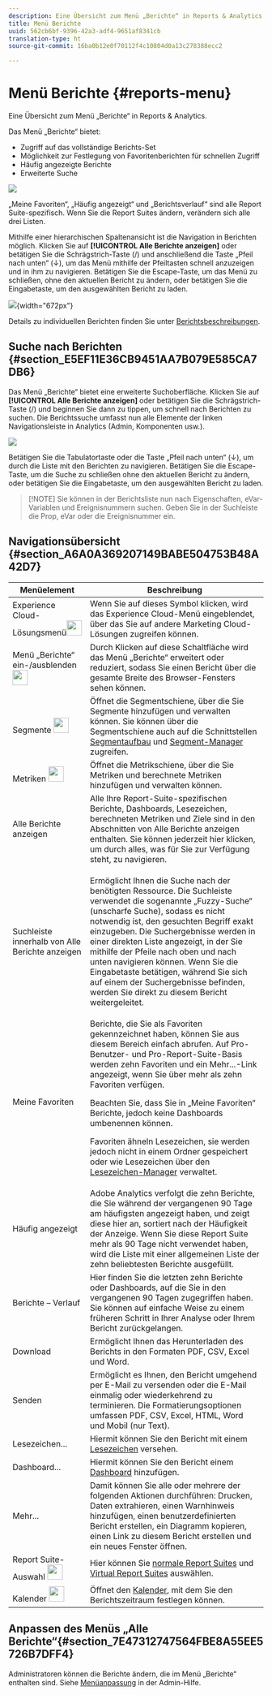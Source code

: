 ```yaml
---
description: Eine Übersicht zum Menü „Berichte“ in Reports & Analytics.
title: Menü Berichte
uuid: 562cb6bf-9396-42a3-adf4-9651af8341cb
translation-type: ht
source-git-commit: 16ba0b12e0f70112f4c10804d0a13c278388ecc2

---
```



# Menü Berichte {#reports-menu}

Eine Übersicht zum Menü „Berichte“ in Reports &amp; Analytics.

Das Menü „Berichte“ bietet:

* Zugriff auf das vollständige Berichts-Set
* Möglichkeit zur Festlegung von Favoritenberichten für schnellen Zugriff
* Häufig angezeigte Berichte
* Erweiterte Suche

![](assets/menu-mainnav.png)

„Meine Favoriten“, „Häufig angezeigt“ und „Berichtsverlauf“ sind alle Report Suite-spezifisch. Wenn Sie die Report Suites ändern, verändern sich alle drei Listen.

Mithilfe einer hierarchischen Spaltenansicht ist die Navigation in Berichten möglich. Klicken Sie auf **[!UICONTROL Alle Berichte anzeigen]** oder betätigen Sie die Schrägstrich-Taste (/) und anschließend die Taste „Pfeil nach unten“ (↓), um das Menü mithilfe der Pfeiltasten schnell anzuzeigen und in ihm zu navigieren. Betätigen Sie die Escape-Taste, um das Menü zu schließen, ohne den aktuellen Bericht zu ändern, oder betätigen Sie die Eingabetaste, um den ausgewählten Bericht zu laden.

![](assets/reports-landing.png){width=&quot;672px&quot;}

Details zu individuellen Berichten finden Sie unter [Berichtsbeschreibungen](https://marketing.adobe.com/resources/help/de_DE/reference/reports_descriptions.html).

## Suche nach Berichten {#section_E5EF11E36CB9451AA7B079E585CA7DB6}

Das Menü „Berichte“ bietet eine erweiterte Suchoberfläche. Klicken Sie auf **[!UICONTROL Alle Berichte anzeigen]** oder betätigen Sie die Schrägstrich-Taste (/) und beginnen Sie dann zu tippen, um schnell nach Berichten zu suchen. Die Berichtssuche umfasst nun alle Elemente der linken Navigationsleiste in Analytics (Admin, Komponenten usw.).

![](assets/menu-search.png)

Betätigen Sie die Tabulatortaste oder die Taste „Pfeil nach unten“ (↓), um durch die Liste mit den Berichten zu navigieren. Betätigen Sie die Escape-Taste, um die Suche zu schließen ohne den aktuellen Bericht zu ändern, oder betätigen Sie die Eingabetaste, um den ausgewählten Bericht zu laden.

> [!NOTE] Sie können in der Berichtsliste nun nach Eigenschaften, eVar-Variablen und Ereignisnummern suchen. Geben Sie in der Suchleiste die Prop, eVar oder die Ereignisnummer ein.

## Navigationsübersicht {#section_A6A0A369207149BABE504753B48A42D7}

<table id="table_3BA295966BBC4C94ABDC3718D1894698"> 
 <thead> 
  <tr> 
   <th colname="col1" class="entry"> Menüelement </th> 
   <th colname="col2" class="entry"> Beschreibung </th> 
  </tr>
 </thead>
 <tbody> 
  <tr> 
   <td colname="col1">Experience Cloud-Lösungsmenü<img placement="inline"  src="assets/mc-icon.png" width="30px" id="image_B75D0F6991F74389A77068D999C9A910" /> </td> 
   <td colname="col2"> Wenn Sie auf dieses Symbol klicken, wird das Experience Cloud-Menü eingeblendet, über das Sie auf andere Marketing Cloud-Lösungen zugreifen können. </td> 
  </tr> 
  <tr> 
   <td colname="col1">Menü „Berichte“ ein-/ausblenden <img placement="inline"  src="assets/toggle_icon.png" id="image_32296B71E82C4694821D99867305F5FE" width="30px" /> </td> 
   <td colname="col2"> Durch Klicken auf diese Schaltfläche wird das Menü „Berichte“ erweitert oder reduziert, sodass Sie einen Bericht über die gesamte Breite des Browser-Fensters sehen können. </td> 
  </tr> 
  <tr> 
   <td colname="col1"><span class="uicontrol">Segmente <img placement="inline"  src="assets/segment_icon.png" width="30px" id="image_6BF461356C8640EA8E93B74092320E91" /></span> </td> 
   <td colname="col2">Öffnet die Segmentschiene, über die Sie Segmente hinzufügen und verwalten können. Sie können über die Segmentschiene auch auf die Schnittstellen <a href="https://marketing.adobe.com/resources/help/de_DE/analytics/segment/seg_build_ui.html"  >Segmentaufbau</a> und <a href="https://marketing.adobe.com/resources/help/de_DE/analytics/segment/seg_manage.html"  >Segment-Manager</a> zugreifen. </td> 
  </tr> 
  <tr> 
   <td colname="col1"><span class="uicontrol">Metriken <img placement="inline"  src="assets/metrics_icon.png" width="30px" id="image_88620CB8A9CC4BC3BE4CE30BDA727512" /></span> </td> 
   <td colname="col2"> Öffnet die Metrikschiene, über die Sie Metriken und berechnete Metriken hinzufügen und verwalten können. </td> 
  </tr> 
  <tr> 
   <td colname="col1"><span class="uicontrol"> Alle Berichte anzeigen</span> </td> 
   <td colname="col2">Alle Ihre Report-Suite-spezifischen Berichte, Dashboards, Lesezeichen, berechneten Metriken und Ziele sind in den Abschnitten von <span class="uicontrol">Alle Berichte anzeigen</span> enthalten. Sie können jederzeit hier klicken, um durch alles, was für Sie zur Verfügung steht, zu navigieren. </td> 
  </tr> 
  <tr> 
   <td colname="col1">Suchleiste innerhalb von <span class="uicontrol">Alle Berichte anzeigen</span> </td> 
   <td colname="col2"> <p> Ermöglicht Ihnen die Suche nach der benötigten Ressource. Die Suchleiste verwendet die sogenannte „Fuzzy-Suche“ (unscharfe Suche), sodass es nicht notwendig ist, den gesuchten Begriff exakt einzugeben. Die Suchergebnisse werden in einer direkten Liste angezeigt, in der Sie mithilfe der Pfeile nach oben und nach unten navigieren können. Wenn Sie die <span class="uicontrol">Eingabetaste</span> betätigen, während Sie sich auf einem der Suchergebnisse befinden, werden Sie direkt zu diesem Bericht weitergeleitet. </p> </td> 
  </tr> 
  <tr> 
   <td colname="col1"><span class="uicontrol"> Meine Favoriten </span> </td> 
   <td colname="col2">Berichte, die Sie als <span class="uicontrol">Favoriten</span> gekennzeichnet haben, können Sie aus diesem Bereich einfach abrufen. Auf Pro-Benutzer- und Pro-Report-Suite-Basis werden zehn Favoriten und ein <span class="uicontrol">Mehr...</span>-Link angezeigt, wenn Sie über mehr als zehn Favoriten verfügen. <p>Beachten Sie, dass Sie in „Meine Favoriten“ Berichte, jedoch keine Dashboards umbenennen können. </p> <p>Favoriten ähneln Lesezeichen, sie werden jedoch nicht in einem Ordner gespeichert oder wie Lesezeichen über den  <a href="/help/analyze/reports-analytics/bookmarks.md"  > Lesezeichen-Manager</a> verwaltet. </p> </td> 
  </tr> 
  <tr> 
   <td colname="col1"><span class="uicontrol"> Häufig angezeigt</span> </td> 
   <td colname="col2"> Adobe Analytics verfolgt die zehn Berichte, die Sie während der vergangenen 90 Tage am häufigsten angezeigt haben, und zeigt diese hier an, sortiert nach der Häufigkeit der Anzeige. Wenn Sie diese Report Suite mehr als 90 Tage nicht verwendet haben, wird die Liste mit einer allgemeinen Liste der zehn beliebtesten Berichte ausgefüllt. </td> 
  </tr> 
  <tr> 
   <td colname="col1"><span class="uicontrol"> Berichte – Verlauf</span> </td> 
   <td colname="col2"> Hier finden Sie die letzten zehn Berichte oder Dashboards, auf die Sie in den vergangenen 90 Tagen zugegriffen haben. Sie können auf einfache Weise zu einem früheren Schritt in Ihrer Analyse oder Ihrem Bericht zurückgelangen. </td> 
  </tr> 
  <tr> 
   <td colname="col1"><span class="uicontrol"> Download</span> </td> 
   <td colname="col2">Ermöglicht Ihnen das Herunterladen des Berichts in den Formaten PDF, CSV, Excel und Word. </td> 
  </tr> 
  <tr> 
   <td colname="col1"><span class="uicontrol"> Senden</span> </td> 
   <td colname="col2">Ermöglicht es Ihnen, den Bericht umgehend per E-Mail zu versenden oder die E-Mail einmalig oder wiederkehrend zu terminieren. Die Formatierungsoptionen umfassen PDF, CSV, Excel, HTML, Word und Mobil (nur Text).</td> 
  </tr> 
  <tr> 
   <td colname="col1"><span class="uicontrol"> Lesezeichen...</span> </td> 
   <td colname="col2">Hiermit können Sie den Bericht mit einem <a href="/help/analyze/reports-analytics/bookmarks.md"  >Lesezeichen</a> versehen. </td> 
  </tr> 
  <tr> 
   <td colname="col1"><span class="uicontrol"> Dashboard</span>... </td> 
   <td colname="col2">Hiermit können Sie den Bericht einem <a href="/help/analyze/reports-analytics/dashboard.md"  >Dashboard</a> hinzufügen. </td> 
  </tr> 
  <tr> 
   <td colname="col1"><span class="uicontrol">Mehr...</span> </td> 
   <td colname="col2"> Damit können Sie alle oder mehrere der folgenden Aktionen durchführen: Drucken, Daten extrahieren, einen Warnhinweis hinzufügen, einen benutzerdefinierten Bericht erstellen, ein Diagramm kopieren, einen Link zu diesem Bericht erstellen und ein neues Fenster öffnen. </td> 
  </tr> 
  <tr> 
   <td colname="col1">Report Suite-Auswahl <img placement="inline"  src="assets/report-suite-selector.png" width="30px" id="image_9F64944D46574B2AA38D81A7C82C4AC4" /> </td> 
   <td colname="col2">Hier können Sie <a href="https://marketing.adobe.com/resources/help/de_DE/reference/report_suites_admin.html"  >normale Report Suites</a> und <a href="https://marketing.adobe.com/resources/help/de_DE/reference/virtual-report-suites.html"  >Virtual Report Suites</a> auswählen. </td> 
  </tr> 
  <tr> 
   <td colname="col1">Kalender <img placement="inline"  src="assets/calendar-icon.png" width="30px" id="image_C5E4F87F964C4C3E98496D38A1123502" /> </td> 
   <td colname="col2">Öffnet den <a href="/help/analyze/reports-analytics/overview/report-overview.md#section_8C6C4AD84D9043E8ABD53FF8F645AAB1"  >Kalender</a>, mit dem Sie den Berichtszeitraum festlegen können. </td> 
  </tr> 
 </tbody> 
</table>

## Anpassen des Menüs „Alle Berichte“{#section_7E47312747564FBE8A55EE5726B7DFF4}

Administratoren können die Berichte ändern, die im Menü „Berichte“ enthalten sind. Siehe [Menüanpassung](https://docs.adobe.com/content/help/de-DE/analytics/admin/admin-tools/customize-menus.translate.html) in der Admin-Hilfe.
